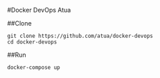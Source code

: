 #Docker DevOps Atua

##Clone

    git clone https://github.com/atua/docker-devops
    cd docker-devops

##Run

    docker-compose up